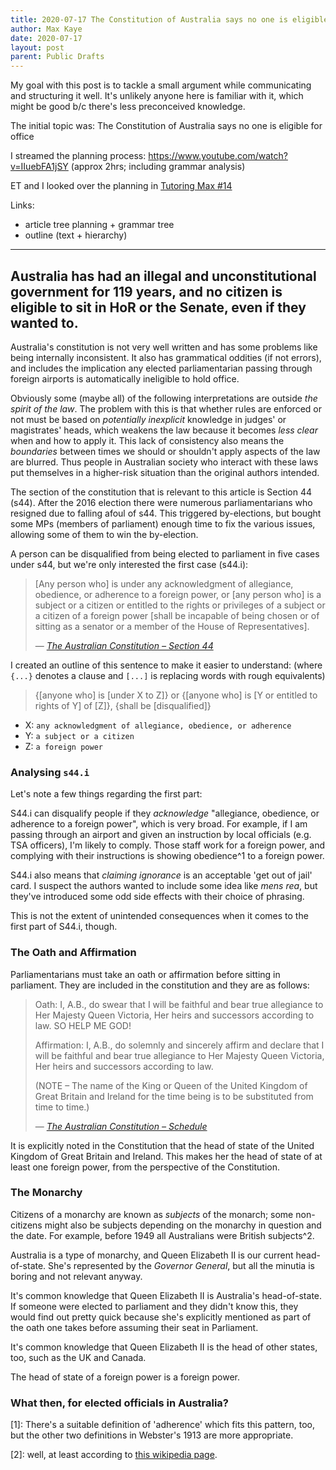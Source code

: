 ```yaml
---
title: 2020-07-17 The Constitution of Australia says no one is eligible for office
author: Max Kaye
date: 2020-07-17
layout: post
parent: Public Drafts
---
```


My goal with this post is to tackle a small argument while communicating and structuring it well.
It's unlikely anyone here is familiar with it, which might be good b/c there's less preconceived knowledge.

The initial topic was: The Constitution of Australia says no one is eligible for office

I streamed the planning process: <https://www.youtube.com/watch?v=IIuebFA1jSY> (approx 2hrs; including grammar analysis)

ET and I looked over the planning in [Tutoring Max #14](https://www.youtube.com/watch?v=lVRkRhtZ2UA&list=PLKx6lO5RmaetREa9-jt2T-qX9XO2SD0l2&index=14)

Links:
* article tree planning + grammar tree
* outline (text + hierarchy)

---

## Australia has had an illegal and unconstitutional government for 119 years, and no citizen is eligible to sit in HoR or the Senate, even if they wanted to.

Australia's constitution is not very well written and has some problems like being internally inconsistent. It also has grammatical oddities (if not errors), and includes the implication any elected parliamentarian passing through foreign airports is automatically ineligible to hold office.

Obviously some (maybe all) of the following interpretations are outside *the spirit of the law*. The problem with this is that whether rules are enforced or not must be based on *potentially inexplicit* knowledge in judges' or magistrates' heads, which weakens the law because it becomes *less clear* when and how to apply it. This lack of consistency also means the *boundaries* between times we should or shouldn't apply aspects of the law are blurred. Thus people in Australian society who interact with these laws put themselves in a higher-risk situation than the original authors intended.

The section of the constitution that is relevant to this article is Section 44 (s44). After the 2016 election there were numerous parliamentarians who resigned due to falling afoul of s44. This triggered by-elections, but bought some MPs (members of parliament) enough time to fix the various issues, allowing some of them to win the by-election.

A person can be disqualified from being elected to parliament in five cases under s44, but we're only interested the first case (s44.i):

> [Any person who] is under any acknowledgment of allegiance, obedience, or adherence to a foreign power, or [any person who] is a subject or a citizen or entitled to the rights or privileges of a subject or a citizen of a foreign power [shall be incapable of being chosen or of sitting as a senator or a member of the House of Representatives].
>
> &mdash; *[The Australian Constitution &ndash; Section 44](https://www.aph.gov.au/About_Parliament/Senate/Powers_practice_n_procedures/Constitution/chapter1/Part_IV_-_Both_Houses_of_the_Parliament)*

I created an outline of this sentence to make it easier to understand: (where `{...}` denotes a clause and `[...]` is replacing words with rough equivalents)

> {[anyone who] is [under X to Z]} or {[anyone who] is [Y or entitled to rights of Y] of [Z]}, {shall be [disqualified]}

* X: `any acknowledgment of allegiance, obedience, or adherence`
* Y: `a subject or a citizen`
* Z: `a foreign power`

### Analysing `s44.i`

Let's note a few things regarding the first part:

S44.i can disqualify people if they *acknowledge* "allegiance, obedience, or adherence to a foreign power", which is very broad. For example, if I am passing through an airport and given an instruction by local officials (e.g. TSA officers), I'm likely to comply. Those staff work for a foreign power, and complying with their instructions is showing obedience^1 to a foreign power.

S44.i also means that *claiming ignorance* is an acceptable 'get out of jail' card. I suspect the authors wanted to include some idea like *mens rea*, but they've introduced some odd side effects with their choice of phrasing.

This is not the extent of unintended consequences when it comes to the first part of S44.i, though.

### The Oath and Affirmation

Parliamentarians must take an oath or affirmation before sitting in parliament. They are included in the constitution and they are as follows:

> Oath: I, A.B., do swear that I will be faithful and bear true allegiance to Her Majesty Queen Victoria, Her heirs and successors according to law. SO HELP ME GOD!
> 
> Affirmation: I, A.B., do solemnly and sincerely affirm and declare that I will be faithful and bear true allegiance to Her Majesty Queen Victoria, Her heirs and successors according to law.
> 
> (NOTE – The name of the King or Queen of the United Kingdom of Great Britain and Ireland for the time being is to be substituted from time to time.)
>
> &mdash; *[The Australian Constitution &ndash; Schedule](https://www.aph.gov.au/About_Parliament/Senate/Powers_practice_n_procedures/Constitution/schedule)*

It is explicitly noted in the Constitution that the head of state of the United Kingdom of Great Britain and Ireland. This makes her the head of state of at least one foreign power, from the perspective of the Constitution.

### The Monarchy

Citizens of a monarchy are known as *subjects* of the monarch; some non-citizens might also be subjects depending on the monarchy in question and the date. For example, before 1949 all Australians were British subjects^2.

Australia is a type of monarchy, and Queen Elizabeth II is our current head-of-state. She's represented by the *Governor General*, but all the minutia is boring and not relevant anyway.

It's common knowledge that Queen Elizabeth II is Australia's head-of-state. If someone were elected to parliament and they didn't know this, they would find out pretty quick because she's explicitly mentioned as part of the oath one takes before assuming their seat in Parliament.

It's common knowledge that Queen Elizabeth II is the head of other states, too, such as the UK and Canada.

The head of state of a foreign power is a foreign power.

### What then, for elected officials in Australia?



[1]: There's a suitable definition of 'adherence' which fits this pattern, too, but the other two definitions in Webster's 1913 are more appropriate.

[2]: well, at least according to [this wikipedia page](https://en.wikipedia.org/wiki/Australian_nationality_law#:~:text=A%20person%20born%20in%20Australia,also%20acquired%20citizenship%20by%20birth.).
